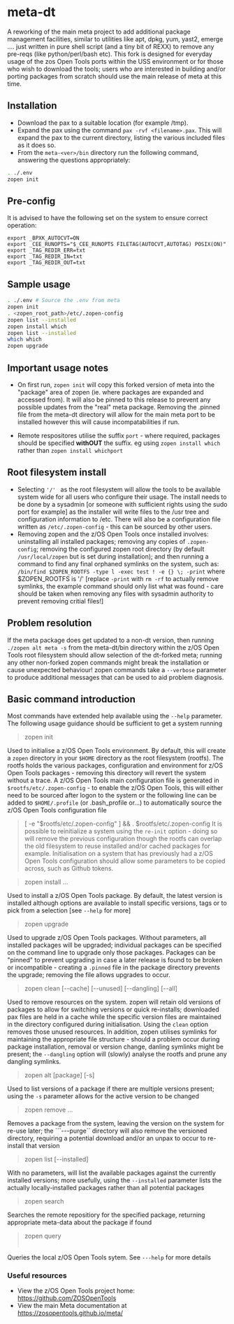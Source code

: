 # meta-dt
A reworking of the main meta project to add additional package management facilities, similar to utilities like apt, dpkg, yum, yast2, emerge .... just written in pure shell script (and a tiny bit of REXX) to remove any pre-reqs (like python/perl/bash etc).
This fork is designed for everyday usage of the zos Open Tools ports within the USS environment or for those who wish to download the tools; users who are interested in building and/or porting packages from scratch should use the main release of meta at this time.

## Installation
- Download the pax to a suitable location (for example /tmp).
- Expand the pax using the command ```pax -rvf <filename>.pax```.  This will expand the pax to the current directory, listing the various included files as it does so.
- From the ```meta-<ver>/bin``` directory run the following command, answering the questions appropriately:
```bash
. ./.env
zopen init
```


## Pre-config
It is advised to have the following set on the system to ensure correct operation:
```
export _BPXK_AUTOCVT=ON
export _CEE_RUNOPTS="$_CEE_RUNOPTS FILETAG(AUTOCVT,AUTOTAG) POSIX(ON)"
export _TAG_REDIR_ERR=txt
export _TAG_REDIR_IN=txt
export _TAG_REDIR_OUT=txt
```

## Sample usage
```bash
. ./.env # Source the .env from meta
zopen init
. <zopen_root_path>/etc/.zopen-config
zopen list --installed
zopen install which
zopen list --installed
which which
zopen upgrade
```

## Important usage notes
- On first run, ```zopen init``` will copy this forked version of meta into the "package" area of zopen (ie. where packages are expanded and accessed from).  It will also be pinned to this release to prevent any possible updates from the "real" meta package. Removing the .pinned file from the meta-dt directory will allow for the main meta port to be installed however this will cause incompatabilities if run.

- Remote respositores utilise the suffix ```port``` - where required, packages should be specified **withOUT** the suffix. eg using ```zopen install which``` rather than ```zopen install whichport```

## Root filesystem install
- Selecting ```'/' ``` as the root filesystem will allow the tools to be available system wide for all users who configure their usage. The install needs to be done by a sysadmin [or someone with sufficient rights using the sudo port for example] as the installer will write files to the /usr tree and configuration information to /etc. There will also be a configuration file written as ```/etc/.zopen-config``` - this can be sourced by other users.
- Removing zopen and the z/OS Open Tools once installed involves: uninstalling all installed packages; removing any copies of ```.zopen-config```; removing the configured zopen root directory (by default ```/usr/local/zopen``` but is set during installation); and then running a command to find any final orphaned symlinks on the system, such as: ```/bin/find $ZOPEN_ROOTFS -type l -exec test ! -e {} \; -print```  where $ZOPEN_ROOTFS is '/' [replace `-print` with `rm -rf` to actually remove symlinks, the example command should only list what was found - care should be taken when removing any files with sysadmin authority to prevent removing critial files!]


## Problem resolution
If the meta package does get updated to a non-dt version, then running ```./zopen alt meta -s``` from the meta-dt/bin directory within the z/OS Open Tools root filesystem should allow selection of the dt-forked meta; running any other non-forked zopen commands might break the installation or cause unexpected behaviour! 
zopen commands take a ```--verbose``` parameter to produce additional messages that can be used to aid problem diagnosis.

## Basic command introduction
Most commands have extended help available using the ```--help``` parameter.  The following usage guidance should be sufficient to get a system running

>zopen init

Used to initialise a z/OS Open Tools environment. By default, this will create a ```zopen``` directory in your ```$HOME``` directory as the root filesystem (rootfs).  The rootfs holds the various packages, configuration and environment for z/OS Open Tools packages - removing this directory will revert the system without a trace.  A z/OS Open Tools main configuration file is generated in ```$rootfs/etc/.zopen-config``` - to enable the z/OS Open Tools, this will either need to be sourced after logon to the system or the following line can be added to ```$HOME/.profile``` (or .bash_profile or...) to automatically source the z/OS Open Tools configuration file
>[ -e "$rootfs/etc/.zopen-config" ] && . $rootfs/etc/.zopen-config
It is possible to reinitialize a system using the ```re-init``` option - doing so will remove the previous configuration though the rootfs can overlap the old filesystem to reuse installed and/or cached packages for example.  Initialisation on a system that has previously had a z/OS Open Tools configuration should allow some parameters to be copied across, such as Github tokens.

>zopen install <package>...

Used to install a z/OS Open Tools package.  By default, the latest version is installed although options are available to install specific versions, tags or to pick from a selection [see ```--help``` for more]

>zopen upgrade

Used to upgrade z/OS Open Tools packages.  Without parameters, all installed packages will be upgraded; individual packages can be specified on the command line to upgrade only those packages.  Packages can be "pinned" to prevent upgrading in case a later release is found to be broken or incompatible - creating a ```.pinned``` file in the package directory prevents the upgrade; removing the file allows upgrades to occur.

>zopen clean [--cache] [--unused] [--dangling] [--all]

Used to remove resources on the system.  zopen will retain old versions of packages to allow for switching versions or quick re-installs; downloaded pax files are held in a cache while the specific version files are maintained in the directory configured during initialisation.  Using the ```clean``` option removes those unused resources.  In addition, zopen utilises symlinks for maintaining the appropriate file structure - should a problem occur during package installation, removal or version change, danling symlinks might be present; the ``--dangling`` option will (slowly) analyse the rootfs and prune any dangling symlinks.

>zopen alt [package] [-s]

Used to list versions of a package if there are multiple versions present; using the ```-s``` parameter allows for the active version to be changed

>zopen remove <package>...

Removes a package from the system, leaving the version on the system for re-use later; the ```---purge`` directory will also remove the versioned directory, requiring a potential download and/or an unpax to occur to re-install that version


>zopen list [--installed]

With no parameters, will list the available packages against the currently installed versions; more usefully, using the ```--installed``` parameter lists the actually locally-installed packages rather than all potential packages

>zopen search <package>

Searches the remote repositiory for the specified package, returning appropriate meta-data about the package if found

>zopen query <option>

Queries the local z/OS Open Tools sytem. See ```---help``` for more details




### Useful resources
- View the z/OS Open Tools project home: https://github.com/ZOSOpenTools
- View the main Meta documentation at https://zosopentools.github.io/meta/


